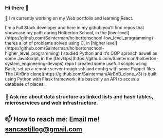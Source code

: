 ### Hi there 👋
<p>🔭 I’m currently working on my Web portfolio and learning React.</p>
I'm a Full Stack developer and here in my github you'll find repos that showcase my path during Holberton School, in the [low-level](https://github.com/Sainterman/holbertonschool-low_level_programming) theres a lot of problems solved using C, in [higher level](https://github.com/Sainterman/holbertonschool-higher_level_programming) I studied Python and it's OOP aproach aswell as some JavaScript, in the [DevOps](https://github.com/Sainterman/holberton-system_engineering-devops) repo I created some usefull scripts using Bash, set up a remote server trough ssh and config with some Puppet files. The [AirBnb clone](https://github.com/Sainterman/AirBnB_clone_v3) is built using Python with Flask framework; it's basically an API to acces a database of places.

### 💬 Ask me about data structure as linked lists and hash tables, microservices and web infrastructure.



## 📫 How to reach me: Email me! sancastillog@gmail.com
<!--
**Sainterman/Sainterman** is a ✨ _special_ ✨ repository because its `README.md` (this file) appears on your GitHub profile.

Here are some ideas to get you started:

- 🔭 I’m currently working on ...
- 🌱 I’m currently learning ...
- 👯 I’m looking to collaborate on ...
- 🤔 I’m looking for help with ...
- 💬 Ask me about ...
- 📫 How to reach me: ...
- 😄 Pronouns: ...
- ⚡ Fun fact: ...
-->
